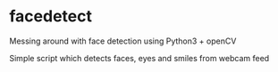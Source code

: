 # facedetect
Messing around with face detection using Python3 + openCV

Simple script which detects faces, eyes and smiles from webcam feed
